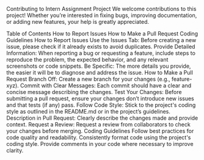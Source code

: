 Contributing to Intern Assignment Project
We welcome contributions to this project! Whether you’re interested in fixing bugs, improving documentation, or adding new features, your help is greatly appreciated.

Table of Contents
How to Report Issues
How to Make a Pull Request
Coding Guidelines
How to Report Issues
Use the Issues Tab: Before creating a new issue, please check if it already exists to avoid duplicates.
Provide Detailed Information: When reporting a bug or requesting a feature, include steps to reproduce the problem, the expected behavior, and any relevant screenshots or code snippets.
Be Specific: The more details you provide, the easier it will be to diagnose and address the issue.
How to Make a Pull Request
Branch Off: Create a new branch for your changes (e.g., feature-xyz).
Commit with Clear Messages: Each commit should have a clear and concise message describing the changes.
Test Your Changes: Before submitting a pull request, ensure your changes don’t introduce new issues and that tests (if any) pass.
Follow Code Style: Stick to the project's coding style as outlined in the README.md or in the project’s guidelines.
Description in Pull Request: Clearly describe the changes made and provide context.
Request a Review: Request a review from collaborators to check your changes before merging.
Coding Guidelines
Follow best practices for code quality and readability.
Consistently format code using the project's coding style.
Provide comments in your code where necessary to improve clarity.
